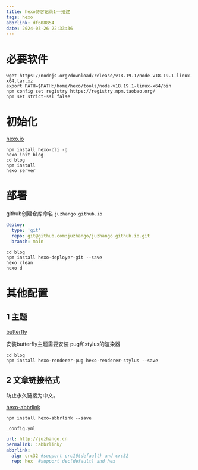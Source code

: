 ```yaml
---
title: hexo博客记录1——搭建
tags: hexo
abbrlink: df608854
date: 2024-03-26 22:33:36
---
```


# 必要软件

```shell
wget https://nodejs.org/download/release/v18.19.1/node-v18.19.1-linux-x64.tar.xz
export PATH=$PATH:/home/hexo/tools/node-v18.19.1-linux-x64/bin
npm config set registry https://registry.npm.taobao.org/
npm set strict-ssl false
```
# 初始化

[hexo.io](https://hexo.io/zh-cn/)

```shell
npm install hexo-cli -g
hexo init blog
cd blog
npm install
hexo server
```

# 部署


github创建仓库命名 `juzhango.github.io`

```yml
deploy:
  type: 'git'
  repo: git@github.com:juzhango/juzhango.github.io.git
  branch: main
```


```shell
cd blog
npm install hexo-deployer-git --save
hexo clean
hexo d
```

# 其他配置

## 1 主题

[butterfly](https://butterfly.js.org/)

安装butterfly主题需要安装 pug和stylus的渲染器

```shell
cd blog
npm install hexo-renderer-pug hexo-renderer-stylus --save
```

## 2 文章链接格式

防止永久链接为中文。

[hexo-abbrlink](https://github.com/rozbo/hexo-abbrlink)

```shell
npm install hexo-abbrlink --save
```

`_config.yml`

```yaml
url: http://juzhango.cn
permalink: :abbrlink/
abbrlink:
  alg: crc32 #support crc16(default) and crc32
  rep: hex  #support dec(default) and hex
```
